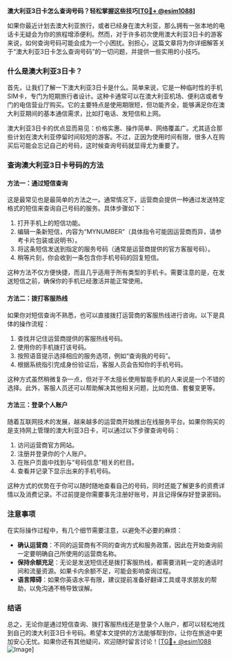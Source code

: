 **澳大利亚3日卡怎么查询号码？轻松掌握这些技巧[[TG💪+ @esim1088](https://t.me/s/esim1088)]**

如果你最近计划去澳大利亚旅行，或者已经身在澳大利亚，那么拥有一张本地的电话卡无疑会为你的旅程增添便利。然而，对于许多初次使用澳大利亚3日卡的游客来说，如何查询号码可能会成为一个小困扰。别担心，这篇文章将为你详细解答关于“澳大利亚3日卡怎么查询号码”的一切问题，并提供一些实用的小技巧。

### 什么是澳大利亚3日卡？

首先，让我们了解一下澳大利亚3日卡是什么。简单来说，它是一种临时性的手机SIM卡，专门为短期旅行者设计。这种卡通常可以在澳大利亚机场、便利店或者专门的电信营业厅购买。它的主要特点是使用期限短，但功能齐全，能够满足你在澳大利亚期间的基本通信需求，比如打电话、发短信和上网。

澳大利亚3日卡的优点显而易见：价格实惠、操作简单、网络覆盖广。尤其适合那些计划在澳大利亚停留时间较短的游客。不过，正因为使用时间有限，很多人在购买后可能会忘记自己的号码，这时候查询号码就显得尤为重要了。

### 查询澳大利亚3日卡号码的方法

#### 方法一：通过短信查询

这是最常见也是最简单的方法之一。通常情况下，运营商会提供一种通过发送特定格式的短信来查询自己号码的服务。具体步骤如下：

1. 打开手机上的短信功能。
2. 编辑一条新短信，内容为“MYNUMBER”（具体指令可能因运营商而异，请参考卡片包装或说明书）。
3. 将这条短信发送到指定的服务号码（通常是运营商提供的官方客服号码）。
4. 稍等片刻，你会收到一条包含你手机号码的回复短信。

这种方法不仅方便快捷，而且几乎适用于所有类型的手机卡。需要注意的是，在发送短信之前，确保你的手机已经激活并能正常使用。

#### 方法二：拨打客服热线

如果你对短信查询不熟悉，也可以直接拨打运营商的客服热线进行咨询。以下是具体的操作流程：

1. 查找并记住运营商提供的客服热线号码。
2. 使用你的手机拨打该号码。
3. 按照语音提示选择相应的服务选项，例如“查询我的号码”。
4. 根据系统指引完成身份验证后，客服人员会告知你的手机号码。

这种方式虽然稍微复杂一点，但对于不太擅长使用智能手机的人来说是一个不错的选择。此外，客服人员还可以帮助解决其他相关问题，比如充值、套餐变更等。

#### 方法三：登录个人账户

随着互联网技术的发展，越来越多的运营商开始推出在线服务平台。如果你购买的是支持网上管理的澳大利亚3日卡，可以通过以下步骤查询号码：

1. 访问运营商官方网站。
2. 注册并登录你的个人账户。
3. 在账户页面中找到与“号码信息”相关的栏目。
4. 查看并记录下显示出来的手机号码。

这种方式的优势在于你可以随时随地查看自己的号码，同时还能了解更多的资费详情以及消费记录。不过前提是你需要事先注册好账号，并且记得保存好登录密码。

### 注意事项

在实际操作过程中，有几个细节需要注意，以避免不必要的麻烦：

- **确认运营商**：不同的运营商有不同的查询方式和服务政策，因此在开始查询前一定要明确自己所使用的运营商名称。
- **保持余额充足**：无论是发送短信还是拨打客服热线，都需要消耗一定的通话时间和流量资源。如果卡内余额不足，可能会影响查询过程。
- **语言障碍**：如果你英语水平有限，建议提前准备好翻译工具或寻求朋友的帮助，以免沟通不畅导致误解。

### 结语

总之，无论你是通过短信查询、拨打客服热线还是登录个人账户，都可以轻松地找到自己的澳大利亚3日卡号码。希望本文提供的方法能够帮到你，让你在旅途中更加安心无忧。如果你还有其他疑问，欢迎随时留言讨论！[[TG💪+ @esim1088](https://t.me/s/esim1088) ![Image](https://i.postimg.cc/4NQfJmqS/Snipaste-2025-05-13-00-14-12.png)]